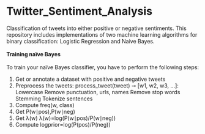 # Twitter_Sentiment_Analysis
Classification of tweets into either positive or negative sentiments. This repository includes implementations of two machine learning algorithms for binary classification: Logistic Regression and Naive Bayes.<br>
<br>**Training naïve Bayes**<br>
<br>To train your naïve Bayes classifier, you have to perform the following steps:<br>
1) Get or annotate a dataset with positive and negative tweets
2) Preprocess the tweets: process_tweet(tweet) ➞ [w1, w2, w3, ...]:
Lowercase
Remove punctuation, urls, names
Remove stop words
Stemming
Tokenize sentences
3) Compute freq(w, class)
4) Get P(w∣pos),P(w∣neg) 
5) Get λ(w)
λ(w)=log(P(w∣pos)/P(w∣neg))
6) Compute logprior=log(P(pos)/P(neg))




